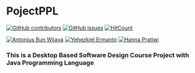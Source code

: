 # PojectPPL
[![GitHub contributors](https://img.shields.io/github/contributors/NoraNekoIT/PojectPPL)](https://github.com/noranekoit/ProjectPPL/graphs/contributors) 
[![GitHub issues](https://img.shields.io/github/issues/NoraNekoIT/PojectPPL)](https://github.com/NoraNekoIT/PojectPPL/issues)
[![HitCount](https://views.whatilearened.today/views/github/noranekoit/ProjectPPL.svg)](https://github.com/noranekoit/ProjectPPL)


[![Antonius Bun Wijaya](https://img.shields.io/badge/Antonius%20Bun%20Wijaya-Github-blue)](https://github.com/NoraNekoIT/)
[![Yehezkiel Ermanto](https://img.shields.io/badge/Yehezkiel%20Ermanto-Github-blue)](https://github.com/yehezkielermanto/)
[![Hanna Pratiwi](https://img.shields.io/badge/Hanna%20Pratiwi-Github-blue)](https://github.com/hannapratiwi/)

### This is a Desktop Based Software Design Course Project with Java Programming Language 

